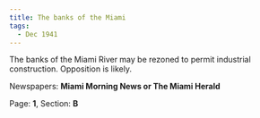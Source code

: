 ```yaml
---  
title: The banks of the Miami  
tags:  
  - Dec 1941  
---  
```

  
The banks of the Miami River may be rezoned to permit industrial construction. Opposition is likely.  
  
Newspapers: **Miami Morning News or The Miami Herald**  
  
Page: **1**, Section: **B** 
